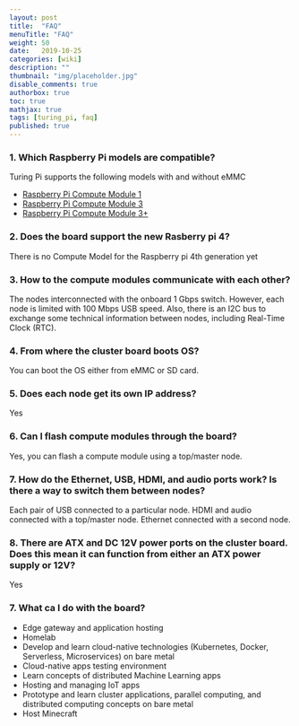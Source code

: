 ```yaml
---
layout: post
title:  "FAQ"
menuTitle: "FAQ"
weight: 50
date:   2019-10-25
categories: [wiki]
description: ""
thumbnail: "img/placeholder.jpg"
disable_comments: true
authorbox: true
toc: true
mathjax: true
tags: [turing_pi, faq]
published: true
---
```


### 1. Which Raspberry Pi models are compatible?

Turing Pi supports the following models with and without eMMC

- [Raspberry Pi Compute Module 1](https://www.raspberrypi.org/products/compute-module-1/)
- [Raspberry Pi Compute Module 3](https://www.raspberrypi.org/products/compute-module-3/)
- [Raspberry Pi Compute Module 3+](https://www.raspberrypi.org/products/compute-module-3-plus/)

### 2. Does the board support the new Rasberry pi 4?

There is no Compute Model for the Raspberry pi 4th generation yet

### 3. How to the compute modules communicate with each other?

The nodes interconnected with the onboard 1 Gbps switch. However, each node is limited with 100 Mbps USB speed. Also, there is an I2C bus to exchange some technical information between nodes, including Real-Time Clock (RTC).

### 4. From where the cluster board boots OS?

You can boot the OS either from eMMC or SD card. 

### 5. Does each node get its own IP address?

Yes

### 6. Can I flash compute modules through the board?

Yes, you can flash a compute module using a top/master node.

### 7. How do the Ethernet, USB, HDMI, and audio ports work? Is there a way to switch them between nodes?
Each pair of USB connected to a particular node. HDMI and audio connected with a top/master node. Ethernet connected with a second node. 

### 8. There are ATX and DC 12V power ports on the cluster board. Does this mean it can function from either an ATX power supply or 12V?
Yes

### 7. What ca I do with the board?

- Edge gateway and application hosting
- Homelab
- Develop and learn cloud-native technologies (Kubernetes, Docker, Serverless, Microservices) on bare metal
- Cloud-native apps testing environment
- Learn concepts of distributed Machine Learning apps
- Hosting and managing IoT apps
- Prototype and learn cluster applications, parallel computing, and distributed computing concepts on bare metal
- Host Minecraft 

